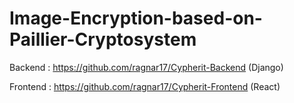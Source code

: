# Image-Encryption-based-on-Paillier-Cryptosystem

Backend : https://github.com/ragnar17/Cypherit-Backend (Django)

Frontend : https://github.com/ragnar17/Cypherit-Frontend (React)
